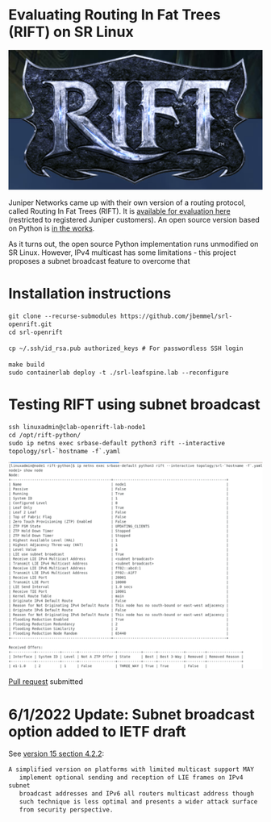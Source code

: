 # Evaluating Routing In Fat Trees (RIFT) on SR Linux

![plot](./images/RIFT.PNG)

Juniper Networks came up with their own version of a routing protocol, called Routing In Fat Trees (RIFT). It is [available for evaluation here](https://support.juniper.net/support/downloads/?p=rifteval) (restricted to registered Juniper customers). An open source version based on Python is [in the works](https://github.com/brunorijsman/rift-python).

As it turns out, the open source Python implementation runs unmodified on SR Linux. However, IPv4 multicast has some limitations - this project proposes a subnet broadcast feature to overcome that

# Installation instructions
```
git clone --recurse-submodules https://github.com/jbemmel/srl-openrift.git
cd srl-openrift

cp ~/.ssh/id_rsa.pub authorized_keys # For passwordless SSH login

make build
sudo containerlab deploy -t ./srl-leafspine.lab --reconfigure
```

# Testing RIFT using subnet broadcast
```
ssh linuxadmin@clab-openrift-lab-node1
cd /opt/rift-python/
sudo ip netns exec srbase-default python3 rift --interactive topology/srl-`hostname -f`.yaml
```
![plot](images/RIFT_with_broadcast.png)

[Pull request]( https://github.com/brunorijsman/rift-python/pull/110 ) submitted

# 6/1/2022 Update: Subnet broadcast option added to IETF draft

See [version 15 section 4.2.2](https://datatracker.ietf.org/doc/html/draft-ietf-rift-rift-15#section-4.2.2):
```
A simplified version on platforms with limited multicast support MAY
   implement optional sending and reception of LIE frames on IPv4 subnet
   broadcast addresses and IPv6 all routers multicast address though
   such technique is less optimal and presents a wider attack surface
   from security perspective.
```
